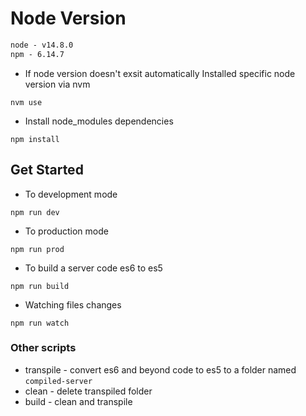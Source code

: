 # Node Version

```txt
node - v14.8.0
npm - 6.14.7
```

- If node version doesn't exsit automatically Installed specific node version via nvm

```
nvm use
```

- Install node_modules dependencies

```shell
npm install
```

## Get Started

- To development mode

```shell
npm run dev
```

- To production mode

```shell
npm run prod
```

- To build a server code es6 to es5

```shell
npm run build
```

- Watching files changes

```shell
npm run watch
```

### Other scripts

- transpile - convert es6 and beyond code to es5 to a folder named `compiled-server`
- clean - delete transpiled folder
- build - clean and transpile
